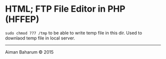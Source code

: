 # HTML; FTP File Editor in PHP (HFFEP)

`sudo chmod 777 /tmp` to be able to write temp file in this dir. Used to downlaod temp file in local server.

---

Aiman Baharum &copy; 2015